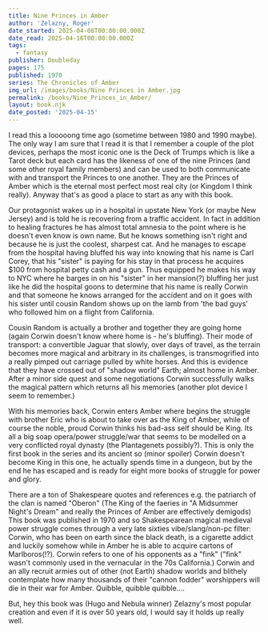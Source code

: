 ```yaml
---
title: Nine Princes in Amber
author: 'Zelazny, Roger'
date_started: 2025-04-08T00:00:00.000Z
date_read: 2025-04-16T00:00:00.000Z
tags:
  - fantasy
publisher: Doubleday
pages: 175
published: 1970
series: The Chronicles of Amber
img_url: /images/books/Nine Princes in Amber.jpg
permalink: /books/Nine_Princes_in_Amber/
layout: book.njk
date_posted: '2025-04-15'
---
```

I read this a looooong time ago (sometime between 1980 and 1990 maybe).  The only way I am sure that I read it is that I remember a couple of the plot devices, perhaps the most iconic one is the Deck of Trumps which is like a Tarot deck but each card has the likeness of one of the nine Princes (and some other royal family members) and can be used to both communicate with and transport the Princes to one another.  They are the Princes of Amber which is the eternal most perfect most real city (or Kingdom I think really). Anyway that's as good a place to start as any with this book.  

Our protagonist wakes up in a hospital in upstate New York (or maybe New Jersey) and is told he is recovering from a traffic accident.  In fact in addition to healing fractures he has almost total amnesia to the point where is he doesn't even know is own name.  But he knows something isn't right and because he is just the coolest, sharpest cat. And he manages to escape from the hospital having bluffed his way into knowing that his name is Carl Corey, that his "sister" is paying for his stay in that process he acquires $100 from hospital petty cash and a gun. Thus equipped he makes his way to NYC where he barges in on his "sister" in her mansion(?) bluffing her just like he did the hospital goons to determine that his name is really Corwin and that someone he knows arranged for the accident and on it goes with his sister until cousin Random shows up on the lamb from 'the bad guys' who followed him on a flight from California.  

Cousin Random is actually a brother and together they are going home (again Corwin doesn't know where home is - he's bluffing). Their mode of transport: a convertible Jaguar that slowly, over days of travel, as the terrain becomes more magical and arbitrary in its challenges, is transmogrified into a really pimped out carriage pulled by white horses. And this is evidence that they have crossed out of "shadow world" Earth; almost home in Amber.  After a minor side quest and some negotiations Corwin successfully walks the magical pattern which returns all his memories (another plot device I seem to remember.) 

With his memories back, Corwin enters Amber where begins the struggle with brother Eric who is about to take over as the King of Amber, while of course the noble, proud Corwin thinks his bad-ass self should be King.  Its all a big soap opera/power struggle/war that seems to be modelled on a very conflicted royal dynasty (the Plantagenets possibly?).  This is only the first book in the series and its ancient so (minor spoiler) Corwin doesn't become King in this one, he actually spends time in a dungeon, but by the end he has escaped and is ready for eight more books of struggle for power and glory.

There are a ton of Shakespeare quotes and references e.g. the patriarch of the clan is named "Oberon" (The King of the faeries in "A Midsummer Night's Dream" and really the Princes of Amber are effectively demigods)  This book was published in 1970 and so Shakespearean magical medieval power struggle comes through a very late sixties vibe/slang/non-pc filter: Corwin, who has been on earth since the black death, is a cigarette addict and luckily somehow while in Amber he is able to acquire cartons of Marlboros(!?). Corwin refers to one of his opponents as a "fink" ("fink" wasn't commonly used in the vernacular in the 70s California.)  Corwin and an ally recruit armies out of other (not Earth) shadow worlds and blithely contemplate how many thousands of their "cannon fodder" worshippers will die in their war for Amber.  Quibble, quibble quibble....

But, hey this book was (Hugo and Nebula winner) Zelazny's most popular creation and even if it is over 50 years old, I would say it holds up really well.
